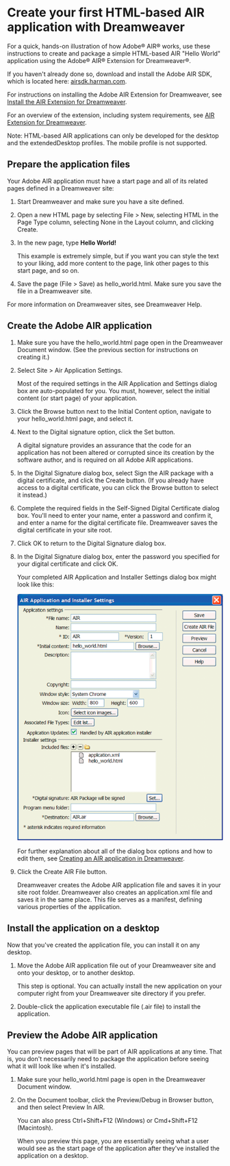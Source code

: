 # Create your first HTML-based AIR application with Dreamweaver

For a quick, hands-on illustration of how Adobe® AIR® works, use these
instructions to create and package a simple HTML-based AIR "Hello World"
application using the Adobe® AIR® Extension for Dreamweaver®.

If you haven't already done so, download and install the Adobe AIR SDK, which is
located here: [airsdk.harman.com](https://airsdk.harman.com/).

For instructions on installing the Adobe AIR Extension for Dreamweaver, see
[Install the AIR Extension for Dreamweaver](https://web.archive.org/web/20140902231802/https://helpx.adobe.com/dreamweaver/using/air-extension-dreamweaver.html#installing_the_air_extension_for_dreamweaver).

For an overview of the extension, including system requirements, see
[AIR Extension for Dreamweaver](https://web.archive.org/web/20140902231802/https://helpx.adobe.com/dreamweaver/using/air-extension-dreamweaver.html).

Note: HTML-based AIR applications can only be developed for the desktop and the
extendedDesktop profiles. The mobile profile is not supported.

## Prepare the application files

Your Adobe AIR application must have a start page and all of its related pages
defined in a Dreamweaver site:

1.  Start Dreamweaver and make sure you have a site defined.

2.  Open a new HTML page by selecting File \> New, selecting HTML in the Page
    Type column, selecting None in the Layout column, and clicking Create.

3.  In the new page, type **Hello World!**

    This example is extremely simple, but if you want you can style the text to
    your liking, add more content to the page, link other pages to this start
    page, and so on.

4.  Save the page (File \> Save) as hello_world.html. Make sure you save the
    file in a Dreamweaver site.

For more information on Dreamweaver sites, see Dreamweaver Help.

## Create the Adobe AIR application

1.  Make sure you have the hello_world.html page open in the Dreamweaver
    Document window. (See the previous section for instructions on creating it.)

2.  Select Site \> Air Application Settings.

    Most of the required settings in the AIR Application and Settings dialog box
    are auto-populated for you. You must, however, select the initial content
    (or start page) of your application.

3.  Click the Browse button next to the Initial Content option, navigate to your
    hello_world.html page, and select it.

4.  Next to the Digital signature option, click the Set button.

    A digital signature provides an assurance that the code for an application
    has not been altered or corrupted since its creation by the software author,
    and is required on all Adobe AIR applications.

5.  In the Digital Signature dialog box, select Sign the AIR package with a
    digital certificate, and click the Create button. (If you already have
    access to a digital certificate, you can click the Browse button to select
    it instead.)

6.  Complete the required fields in the Self-Signed Digital Certificate dialog
    box. You'll need to enter your name, enter a password and confirm it, and
    enter a name for the digital certificate file. Dreamweaver saves the digital
    certificate in your site root.

7.  Click OK to return to the Digital Signature dialog box.

8.  In the Digital Signature dialog box, enter the password you specified for
    your digital certificate and click OK.

    Your completed AIR Application and Installer Settings dialog box might look
    like this:

    ![](../img/dw_air_quickstart_popup.png)

    For further explanation about all of the dialog box options and how to edit
    them, see
    [Creating an AIR application in Dreamweaver](https://web.archive.org/web/20140902231802/https://helpx.adobe.com/dreamweaver/using/air-extension-dreamweaver.html#creating_an_air_application_in_dreamweaver).

9.  Click the Create AIR File button.

    Dreamweaver creates the Adobe AIR application file and saves it in your site
    root folder. Dreamweaver also creates an application.xml file and saves it
    in the same place. This file serves as a manifest, defining various
    properties of the application.

## Install the application on a desktop

Now that you've created the application file, you can install it on any desktop.

1.  Move the Adobe AIR application file out of your Dreamweaver site and onto
    your desktop, or to another desktop.

    This step is optional. You can actually install the new application on your
    computer right from your Dreamweaver site directory if you prefer.

2.  Double-click the application executable file (.air file) to install the
    application.

## Preview the Adobe AIR application

You can preview pages that will be part of AIR applications at any time. That
is, you don't necessarily need to package the application before seeing what it
will look like when it's installed.

1.  Make sure your hello_world.html page is open in the Dreamweaver Document
    window.

2.  On the Document toolbar, click the Preview/Debug in Browser button, and then
    select Preview In AIR.

    You can also press Ctrl+Shift+F12 (Windows) or Cmd+Shift+F12 (Macintosh).

    When you preview this page, you are essentially seeing what a user would see
    as the start page of the application after they've installed the application
    on a desktop.

